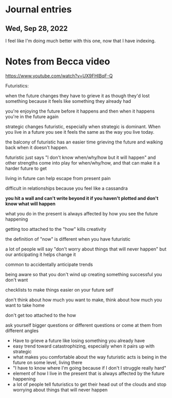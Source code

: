 # Journal entries
## Wed, Sep 28, 2022
I feel like I'm doing much better with this one, now that I have indexing. 


# Notes from Becca video

https://www.youtube.com/watch?v=UX9FHlBqF-Q

Futuristics:

when the future changes they have to grieve it as though they'd lost something because it feels like something they already had

you're enjoying the future before it happens and then when it happens you're in the future again

strategic changes futuristic, especially when strategic is dominant. When you live in a future you see it feels the same as the way you live today.

the balcony of futuristic has an easier time grieving the future and walking back when it doesn't happen.

futuristic just says "I don't know when/why/how but it will happen" and other strengths come into play for when/why/how, and that can make it a harder future to get

living in future can help escape from present pain

difficult in relationships because you feel like a cassandra

**you hit a wall and can't write beyond it if you haven't plotted and don't know what will happen**

what you do in the present is always affected by how you see the future happening

getting too attached to the "how" kills creativity

the definition of "now" is different when you have futuristic

a lot of people will say "don't worry about things that will never happen" but our anticipating it helps change it

common to accidentally anticipate trends

being aware so that you don't wind up creating something successful you don't want

checklists to make things easier on your future self

don't think about how much you want to make, think about how much you want to take home

don't get too attached to the how

ask yourself bigger questions or different questions or come at them from different angles

* Have to grieve a future like losing something you already have
* easy trend toward catastrophizing, especially when it pairs up with strategic
* what makes you comfortable about the way futuristic acts is being in the future on some level, living there
* "I have to know where I'm going because if I don't I struggle really hard"
* element of how I live in the present that is always affected by the future happening
* a lot of people tell futuristics to get their head out of the clouds and stop worrying about things that will never happen

